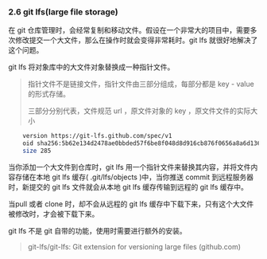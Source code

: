 ### 2.6 git lfs(large file storage)



在 git 仓库管理时，会经常复制和移动文件。假设在一个非常大的项目中，需要多次修改提交一个大文件，那么在操作时就会变得非常耗时。git lfs 就很好地解决了这个问题。

git lfs 将对象库中的大文件对象替换成一种指针文件。

> 指针文件不是链接文件，指针文件由三部分组成，每部分都是 key - value 的形式存储。
> 
> 三部分分别代表，文件规范 url ，原文件对象的 key ，原文件文件的实际大小

```bash
    version https://git-lfs.github.com/spec/v1
    oid sha256:5b62e134d2478ae0bbded57f6be8f048d8d916cb876f0656a8a6d1363716d999
    size 285
```



当你添加一个大文件到仓库时，git lfs 用一个指针文件来替换其内容，并将文件内容存储在本地 git lfs 缓存( .git/lfs/objects )中，当你推送 commit 到远程服务器时，新提交的 git lfs 文件就会从本地 git lfs 缓存传输到远程的 git lfs 缓存中。

当pull 或者 clone 时，却不会从远程的 git lfs 缓存中下载下来，只有这个大文件被修改时，才会被下载下来。

git lfs 不是 git 自带的功能，使用时需要进行额外的安装。

>  git-lfs/git-lfs: Git extension for versioning large files (github.com)
